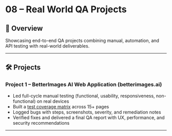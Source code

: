 # 08 – Real World QA Projects  

## 📌 Overview  
Showcasing end-to-end QA projects combining manual, automation, and API testing with real-world deliverables.  

---  

## 🛠 Projects  

### Project 1 – BetterImages AI Web Application (betterimages.ai)  
- Led full-cycle manual testing (functional, usability, responsiveness, non-functional) on real devices  
- Built a [test coverage matrix](https://docs.google.com/spreadsheets/d/14iXE1QUBVqdP-had8_gDeONP2kM3eVUPWGcMlJwNe_o/edit?gid=227020037#gid=227020037) across 15+ pages  
- Logged bugs with steps, screenshots, severity, and remediation notes  
- Verified fixes and delivered a final QA report with UX, performance, and security recommendations  
---  